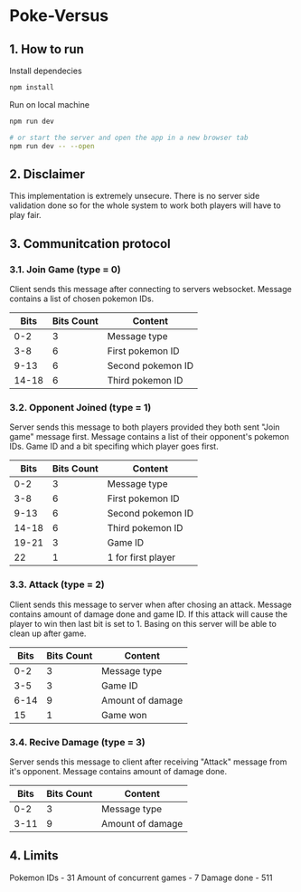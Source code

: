 # Poke-Versus

## 1. How to run

Install dependecies

```bash
npm install
```

Run on local machine

```bash
npm run dev

# or start the server and open the app in a new browser tab
npm run dev -- --open
```

## 2. Disclaimer

This implementation is extremely unsecure. There is no server side validation done so for the whole system to work
both players will have to play fair.

## 3. Communitcation protocol

### 3.1. Join Game (type = 0)

Client sends this message after connecting to servers websocket. Message contains a list of chosen pokemon IDs.

| Bits  | Bits Count | Content           |
| ----- | ---------- | ----------------- |
| 0-2   | 3          | Message type      |
| 3-8   | 6          | First pokemon ID  |
| 9-13  | 6          | Second pokemon ID |
| 14-18 | 6          | Third pokemon ID  |

### 3.2. Opponent Joined (type = 1)

Server sends this message to both players provided they both sent "Join game" message first.
Message contains a list of their opponent's pokemon IDs. Game ID and a bit specifing which player goes first.

| Bits  | Bits Count | Content            |
| ----- | ---------- | ------------------ |
| 0-2   | 3          | Message type       |
| 3-8   | 6          | First pokemon ID   |
| 9-13  | 6          | Second pokemon ID  |
| 14-18 | 6          | Third pokemon ID   |
| 19-21 | 3          | Game ID            |
| 22    | 1          | 1 for first player |

### 3.3. Attack (type = 2)

Client sends this message to server when after chosing an attack.
Message contains amount of damage done and game ID. If this attack will
cause the player to win then last bit is set to 1. Basing on this server
will be able to clean up after game.

| Bits | Bits Count | Content          |
| ---- | ---------- | ---------------- |
| 0-2  | 3          | Message type     |
| 3-5  | 3          | Game ID          |
| 6-14 | 9          | Amount of damage |
| 15   | 1          | Game won         |

### 3.4. Recive Damage (type = 3)

Server sends this message to client after receiving "Attack" message from it's opponent.
Message contains amount of damage done.

| Bits | Bits Count | Content          |
| ---- | ---------- | ---------------- |
| 0-2  | 3          | Message type     |
| 3-11 | 9          | Amount of damage |

## 4. Limits

Pokemon IDs - 31
Amount of concurrent games - 7
Damage done - 511
